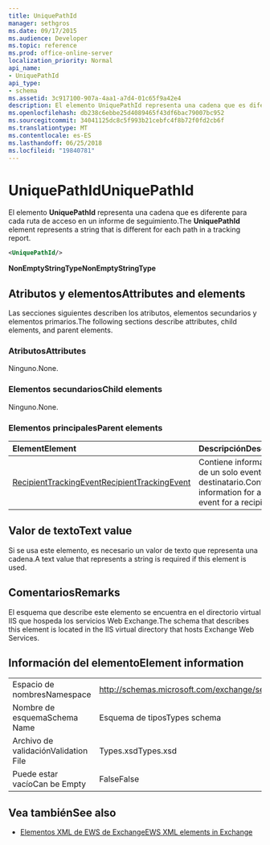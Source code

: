 ```yaml
---
title: UniquePathId
manager: sethgros
ms.date: 09/17/2015
ms.audience: Developer
ms.topic: reference
ms.prod: office-online-server
localization_priority: Normal
api_name:
- UniquePathId
api_type:
- schema
ms.assetid: 3c917100-907a-4aa1-a7d4-01c65f9a42e4
description: El elemento UniquePathId representa una cadena que es diferente para cada ruta de acceso en un informe de seguimiento.
ms.openlocfilehash: db238c6ebbe25d4089465f43df6bac79007bc952
ms.sourcegitcommit: 34041125dc8c5f993b21cebfc4f8b72f0fd2cb6f
ms.translationtype: MT
ms.contentlocale: es-ES
ms.lasthandoff: 06/25/2018
ms.locfileid: "19840781"
---
```

# <a name="uniquepathid"></a><span data-ttu-id="c827a-103">UniquePathId</span><span class="sxs-lookup"><span data-stu-id="c827a-103">UniquePathId</span></span>

<span data-ttu-id="c827a-104">El elemento **UniquePathId** representa una cadena que es diferente para cada ruta de acceso en un informe de seguimiento.</span><span class="sxs-lookup"><span data-stu-id="c827a-104">The **UniquePathId** element represents a string that is different for each path in a tracking report.</span></span> 
  
```XML
<UniquePathId/>
```

 <span data-ttu-id="c827a-105">**NonEmptyStringType**</span><span class="sxs-lookup"><span data-stu-id="c827a-105">**NonEmptyStringType**</span></span>
## <a name="attributes-and-elements"></a><span data-ttu-id="c827a-106">Atributos y elementos</span><span class="sxs-lookup"><span data-stu-id="c827a-106">Attributes and elements</span></span>

<span data-ttu-id="c827a-107">Las secciones siguientes describen los atributos, elementos secundarios y elementos primarios.</span><span class="sxs-lookup"><span data-stu-id="c827a-107">The following sections describe attributes, child elements, and parent elements.</span></span>
  
### <a name="attributes"></a><span data-ttu-id="c827a-108">Atributos</span><span class="sxs-lookup"><span data-stu-id="c827a-108">Attributes</span></span>

<span data-ttu-id="c827a-109">Ninguno.</span><span class="sxs-lookup"><span data-stu-id="c827a-109">None.</span></span>
  
### <a name="child-elements"></a><span data-ttu-id="c827a-110">Elementos secundarios</span><span class="sxs-lookup"><span data-stu-id="c827a-110">Child elements</span></span>

<span data-ttu-id="c827a-111">Ninguno.</span><span class="sxs-lookup"><span data-stu-id="c827a-111">None.</span></span>
  
### <a name="parent-elements"></a><span data-ttu-id="c827a-112">Elementos principales</span><span class="sxs-lookup"><span data-stu-id="c827a-112">Parent elements</span></span>

|<span data-ttu-id="c827a-113">**Element**</span><span class="sxs-lookup"><span data-stu-id="c827a-113">**Element**</span></span>|<span data-ttu-id="c827a-114">**Descripción**</span><span class="sxs-lookup"><span data-stu-id="c827a-114">**Description**</span></span>|
|:-----|:-----|
|[<span data-ttu-id="c827a-115">RecipientTrackingEvent</span><span class="sxs-lookup"><span data-stu-id="c827a-115">RecipientTrackingEvent</span></span>](recipienttrackingevent.md) <br/> |<span data-ttu-id="c827a-116">Contiene información de un solo evento de un destinatario.</span><span class="sxs-lookup"><span data-stu-id="c827a-116">Contains information for a single event for a recipient.</span></span>  <br/> |
   
## <a name="text-value"></a><span data-ttu-id="c827a-117">Valor de texto</span><span class="sxs-lookup"><span data-stu-id="c827a-117">Text value</span></span>

<span data-ttu-id="c827a-118">Si se usa este elemento, es necesario un valor de texto que representa una cadena.</span><span class="sxs-lookup"><span data-stu-id="c827a-118">A text value that represents a string is required if this element is used.</span></span>
  
## <a name="remarks"></a><span data-ttu-id="c827a-119">Comentarios</span><span class="sxs-lookup"><span data-stu-id="c827a-119">Remarks</span></span>

<span data-ttu-id="c827a-120">El esquema que describe este elemento se encuentra en el directorio virtual IIS que hospeda los servicios Web Exchange.</span><span class="sxs-lookup"><span data-stu-id="c827a-120">The schema that describes this element is located in the IIS virtual directory that hosts Exchange Web Services.</span></span>
  
## <a name="element-information"></a><span data-ttu-id="c827a-121">Información del elemento</span><span class="sxs-lookup"><span data-stu-id="c827a-121">Element information</span></span>

|||
|:-----|:-----|
|<span data-ttu-id="c827a-122">Espacio de nombres</span><span class="sxs-lookup"><span data-stu-id="c827a-122">Namespace</span></span>  <br/> |http://schemas.microsoft.com/exchange/services/2006/types  <br/> |
|<span data-ttu-id="c827a-123">Nombre de esquema</span><span class="sxs-lookup"><span data-stu-id="c827a-123">Schema Name</span></span>  <br/> |<span data-ttu-id="c827a-124">Esquema de tipos</span><span class="sxs-lookup"><span data-stu-id="c827a-124">Types schema</span></span>  <br/> |
|<span data-ttu-id="c827a-125">Archivo de validación</span><span class="sxs-lookup"><span data-stu-id="c827a-125">Validation File</span></span>  <br/> |<span data-ttu-id="c827a-126">Types.xsd</span><span class="sxs-lookup"><span data-stu-id="c827a-126">Types.xsd</span></span>  <br/> |
|<span data-ttu-id="c827a-127">Puede estar vacío</span><span class="sxs-lookup"><span data-stu-id="c827a-127">Can be Empty</span></span>  <br/> |<span data-ttu-id="c827a-128">False</span><span class="sxs-lookup"><span data-stu-id="c827a-128">False</span></span>  <br/> |
   
## <a name="see-also"></a><span data-ttu-id="c827a-129">Vea también</span><span class="sxs-lookup"><span data-stu-id="c827a-129">See also</span></span>



- [<span data-ttu-id="c827a-130">Elementos XML de EWS de Exchange</span><span class="sxs-lookup"><span data-stu-id="c827a-130">EWS XML elements in Exchange</span></span>](ews-xml-elements-in-exchange.md)

